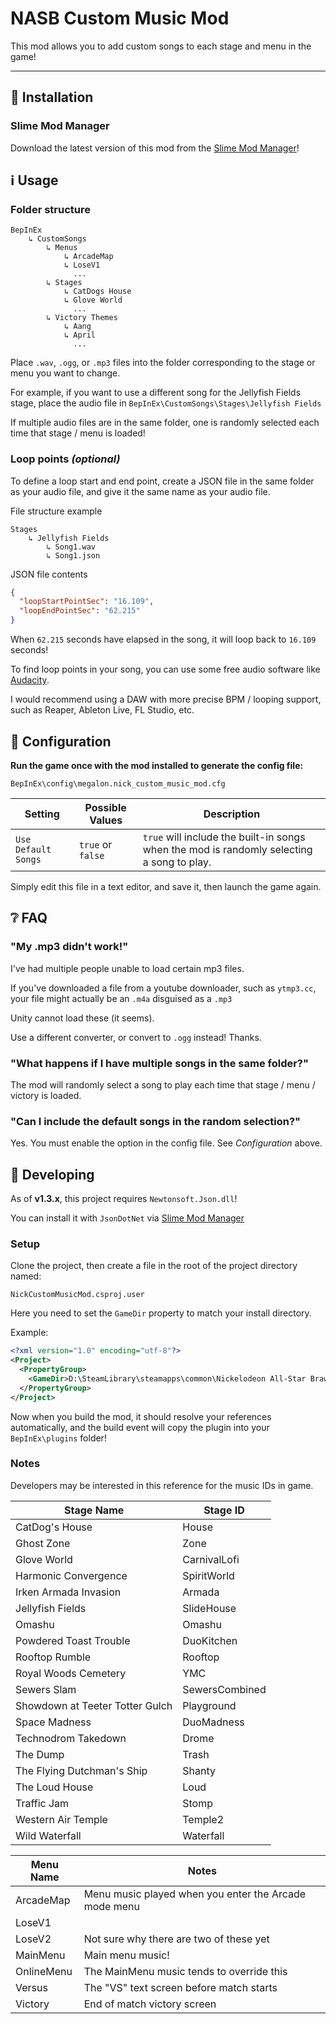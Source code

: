 # NASB Custom Music Mod

This mod allows you to add custom songs to each stage and menu in the game!
_____

## 🚀 Installation

### Slime Mod Manager

Download the latest version of this mod from the [Slime Mod Manager](https://github.com/legoandmars/SlimeModManager/releases/latest)!

## ℹ Usage

### Folder structure
```
BepInEx
    ↳ CustomSongs
        ↳ Menus
            ↳ ArcadeMap
            ↳ LoseV1
              ...
        ↳ Stages
            ↳ CatDogs House
            ↳ Glove World
              ...
        ↳ Victory Themes
            ↳ Aang
            ↳ April
              ...
```

Place `.wav`, `.ogg`, or `.mp3` files into the folder corresponding to the stage or menu you want to change.

For example, if you want to use a different song for the Jellyfish Fields stage, place the audio file in `BepInEx\CustomSongs\Stages\Jellyfish Fields`

If multiple audio files are in the same folder, one is randomly selected each time that stage / menu is loaded!

### Loop points *(optional)*

To define a loop start and end point, create a JSON file in the same folder as your audio file, and give it the same name as your audio file.

File structure example
```
Stages
    ↳ Jellyfish Fields
        ↳ Song1.wav
        ↳ Song1.json
```

JSON file contents
```json
{
  "loopStartPointSec": "16.109",
  "loopEndPointSec": "62.215"
}
```

When `62.215` seconds have elapsed in the song, it will loop back to `16.109` seconds!

To find loop points in your song, you can use some free audio software like [Audacity](https://www.audacityteam.org/).

I would recommend using a DAW with more precise BPM / looping support, such as Reaper, Ableton Live, FL Studio, etc.

## 📝 Configuration

**Run the game once with the mod installed to generate the config file:**

`BepInEx\config\megalon.nick_custom_music_mod.cfg`

| Setting | Possible Values | Description |
|-----|-----|-----|
| `Use Default Songs` | `true` or `false` | `true` will include the built-in songs when the mod is randomly selecting a song to play. |

Simply edit this file in a text editor, and save it, then launch the game again.

## ❔ FAQ

### "My .mp3 didn't work!"
I've had multiple people unable to load certain mp3 files.

If you've downloaded a file from a youtube downloader, such as `ytmp3.cc`, your file might actually be an `.m4a` disguised as a `.mp3`

Unity cannot load these (it seems).

Use a different converter, or convert to `.ogg` instead! Thanks.

### "What happens if I have multiple songs in the same folder?"

The mod will randomly select a song to play each time that stage / menu / victory is loaded.

### "Can I include the default songs in the random selection?"

Yes. You must enable the option in the config file. See *Configuration* above.

## 🔧 Developing

As of **v1.3.x**, this project requires `Newtonsoft.Json.dll`! 

You can install it with `JsonDotNet` via [Slime Mod Manager](https://github.com/legoandmars/slimemodmanager/releases/latest)

### Setup

Clone the project, then create a file in the root of the project directory named:

`NickCustomMusicMod.csproj.user`

Here you need to set the `GameDir` property to match your install directory.

Example:
```xml
<?xml version="1.0" encoding="utf-8"?>
<Project>
  <PropertyGroup>
    <GameDir>D:\SteamLibrary\steamapps\common\Nickelodeon All-Star Brawl</GameDir>
  </PropertyGroup>
</Project>
```

Now when you build the mod, it should resolve your references automatically, and the build event will copy the plugin into your `BepInEx\plugins` folder!

### Notes

Developers may be interested in this reference for the music IDs in game.

| Stage Name | Stage ID |
|----------|--------|
| CatDog's House | House |
| Ghost Zone | Zone |
| Glove World | CarnivalLofi |
| Harmonic Convergence | SpiritWorld |
| Irken Armada Invasion | Armada |
| Jellyfish Fields | SlideHouse |
| Omashu | Omashu |
| Powdered Toast Trouble | DuoKitchen |
| Rooftop Rumble | Rooftop |
| Royal Woods Cemetery | YMC |
| Sewers Slam | SewersCombined |
| Showdown at Teeter Totter Gulch | Playground |
| Space Madness | DuoMadness |
| Technodrom Takedown | Drome |
| The Dump | Trash |
| The Flying Dutchman's Ship | Shanty |
| The Loud House | Loud |
| Traffic Jam | Stomp |
| Western Air Temple | Temple2 |
| Wild Waterfall | Waterfall |

| Menu Name | Notes |
|-----------|-------|
| ArcadeMap | Menu music played when you enter the Arcade mode menu|
| LoseV1 | |
| LoseV2 | Not sure why there are two of these yet |
| MainMenu | Main menu music! |
| OnlineMenu | The MainMenu music tends to override this |
| Versus | The "VS" text screen before match starts |
| Victory | End of match victory screen|
